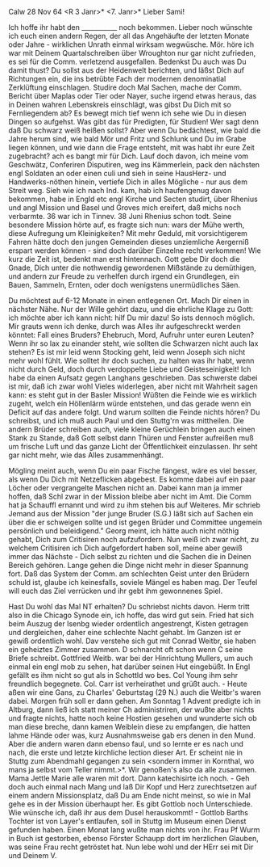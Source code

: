  Calw 28 Nov 64
 <R 3 Janr>* <7. Janr>*
Lieber Sami!

Ich hoffe ihr habt den ___________ noch bekommen. Lieber noch wünschte ich euch einen andern Regen, der all das Angehäufte der letzten Monate oder Jahre - wirklichen Unrath einmal wirksam wegwüsche. Mör. höre ich war mit Deinem Quartalschreiben über Wroughton nur gar nicht zufrieden, es sei für die Comm. verletzend ausgefallen. Bedenkst Du auch was Du damit thust? Du sollst aus der Heidenwelt berichten, und läßst Dich auf Richtungen ein, die ins betrübte Fach der modernen denominatial Zerklüftung einschlagen. Studire doch Mal Sachen, mache der Comm. Bericht über Maplas oder Tier oder Nayer, suche irgend etwas heraus, das in Deinen wahren Lebenskreis einschlägt, was gibst Du Dich mit so Fernliegendem ab? Es bewegt mich tief wenn ich sehe wie Du in diesen Dingen so aufgehst. Was gibt das für Predigten, für Studien! Wer sagt denn daß Du schwarz weiß heißen sollst? Aber wenn Du bedächtest, wie bald die Jahre herum sind, wie bald Mör und Fritz und Schlunk und Du im Grabe liegen können, und wie dann die Frage entsteht, mit was habt ihr eure Zeit zugebracht? ach es bangt mir für Dich. Lauf doch davon, ich meine vom Geschwätz, Conferiren Disputiren, weg ins Kämmerlein, pack den nächsten engl Soldaten an oder einen culi und sieh in seine HausHerz- und Handwerks-nöthen hinein, vertiefe Dich in alles Mögliche - nur aus dem Streit weg. Sieh wie ich nach Ind. kam, hab ich haufengenug davon bekommen, habe in Engld etc engl Kirche und Secten studirt, über Rhenius und angl Mission und Basel und Groves mich ereifert, daß michs noch verbarmte. 36 war ich in Tinnev. 38 Juni Rhenius schon todt. Seine besondere Mission hörte auf, es fragte sich nun: wars der Mühe werth, diese Aufregung um Kleinigkeiten? Mit mehr Geduld, mit vorsichtigerem Fahren hätte doch den jungen Gemeinden dieses unziemliche Aergerniß erspart werden können - sind doch darüber Einzelne recht verkommen! Wie kurz die Zeit ist, bedenkt man erst hintennach. Gott gebe Dir doch die Gnade, Dich unter die nothwendig gewordenen Mißstände zu demüthigen, und andern zur Freude zu verhelfen durch irgend ein Grundlegen, ein Bauen, Sammeln, Ernten, oder doch wenigstens unermüdliches Säen.

Du möchtest auf 6-12 Monate in einen entlegenen Ort. Mach Dir einen in nächster Nähe. Nur der Wille gehört dazu, und die ehrliche Klage zu Gott: ich möchte aber ich kann nicht: hilf Du mir dazu! So ists dennoch möglich. Mir grauts wenn ich denke, durch was Alles ihr aufgeschreckt werden könntet: Fall eines Bruders? Ehebruch, Mord, Aufruhr unter euren Leuten? Wenn ihr so lax zu einander steht, wie sollten die Schwarzen nicht auch lax stehen? Es ist mir leid wenn Stocking geht, leid wenn Joseph sich nicht mehr wohl fühlt. Wie solltet ihr doch suchen, zu halten was ihr habt, wenn nicht durch Geld, doch durch verdoppelte Liebe und Geisteseinigkeit! Ich habe da einen Aufsatz gegen Langhans geschrieben. Das schwerste dabei ist mir, daß ich zwar wohl Vieles widerlegen, aber nicht mit Wahrheit sagen kann: es steht gut in der Basler Mission! Wüßten die Feinde wie es wirklich zugeht, welch ein Höllenlärm würde entstehen, und das gerade wenn ein Deficit auf das andere folgt. Und warum sollten die Feinde nichts hören? Du schreibst, und ich muß auch Paul und den Stuttg'rn was mittheilen. Die andern Brüder schreiben auch, viele kleine Gerüchlein bringen auch einen Stank zu Stande, daß Gott selbst dann Thüren und Fenster aufreißen muß um frische Luft und das ganze Licht der Öffentlichkeit einzulassen. Ihr seht gar nicht mehr, wie das Alles zusammenhängt.

Mögling meint auch, wenn Du ein paar Fische fängest, wäre es viel besser, als wenn Du Dich mit Netzeflicken abgebest. Es komme dabei auf ein paar Löcher oder vergrangelte Maschen nicht an. Dabei kann man ja immer hoffen, daß Schl zwar in der Mission bleibe aber nicht im Amt. Die Comm hat ja Schauffl ernannt und wird zu ihm stehen bis auf Weiteres. Mir schrieb Jemand aus der Mission "der junge Bruder (S.G.) läßt sich auf Sachen ein über die er schweigen sollte und ist gegen Brüder und Committee ungemein persönlich und beleidigend." Georg meint, ich hätte auch nicht nöthig gehabt, Dich zum Critisiren noch aufzufordern. Nun weiß ich zwar nicht, zu welchem Critisiren ich Dich aufgefordert haben soll, meine aber gewiß immer das Nächste - Dich selbst zu richten und die Sachen die in Deinen Bereich gehören. Lange gehen die Dinge nicht mehr in dieser Spannung fort. Daß das System der Comm. am schlechten Geist unter den Brüdern schuld ist, glaube ich keinesfalls, soviele Mängel es haben mag. Der Teufel will euch das Ziel verrücken und ihr gebt ihm gewonnenes Spiel.

Hast Du wohl das Mal NT erhalten? Du schriebst nichts davon. Herm tritt also in die Chicago Synode ein, ich hoffe, das wird gut sein. Fried hat sich beim Auszug der Isenbg wieder ordentlich angestrengt, Kisten getragen und dergleichen, daher eine schlechte Nacht gehabt. Im Ganzen ist er gewiß ordentlich wohl. Dav verstehe sich gut mit Conrad Weitbr, sie haben ein geheiztes Zimmer zusammen. D schnarcht oft schon wenn C seine Briefe schreibt. Gottfried Weitb. war bei der Hinrichtung Mullers, um auch einmal ein engl mob zu sehen, hat darüber seinen Hut eingebüßt. In Engl gefällt es ihm nicht so gut als in Schottld wo bes. Col Young ihm sehr freundlich begegnete. Col. Carr ist verheirathet und grüßt auch. - Heute aßen wir eine Gans, zu Charles' Geburtstag (29 N.) auch die Weitbr's waren dabei. Morgen früh soll er dann gehen. Am Sonntag 1 Advent predigte ich in Altburg, dann ließ ich statt meiner Ch administriren, der wußte aber nichts und fragte nichts, hatte noch keine Hostien gesehen und wunderte sich ob man diese breche, dann kamen Weiblein diese zu empfangen, die hatten lahme Hände oder was, kurz Ausnahmsweise gab ers denen in den Mund. Aber die andern waren dann ebenso faul, und so lernte er es nach und nach, die erste und letzte kirchliche lection dieser Art. Er scheint nie in Stuttg zum Abendmahl gegangen zu sein <sondern immer in Kornthal, wo mans ja selbst vom Teller nimmt.>*. Wir genoßen's also da alle zusammen. Mama Jettle Marie alle waren mit dort. Dann katechisirte ich noch. - Geh doch auch einmal nach Mang und laß Dir Kopf und Herz zurechtsetzen auf einem andern Missionsplatz, daß Du am Ende nicht meinst, so wie in Mal gehe es in der Mission überhaupt her. Es gibt Gottlob noch Unterschiede. Wie wünsche ich, daß ihr aus dem Dusel herauskommt! - Gottlob Barths Tochter ist von Layer's entlaufen, soll in Stuttg im Museum einen Dienst gefunden haben. Einen Monat lang wußte man nichts von ihr. Frau Pf Wurm in Buch ist gestorben, ebenso Förster Schaupp dort im herzlichen Glauben, was seine Frau recht getröstet hat. Nun lebe wohl und der HErr sei mit Dir und
 Deinem V.
